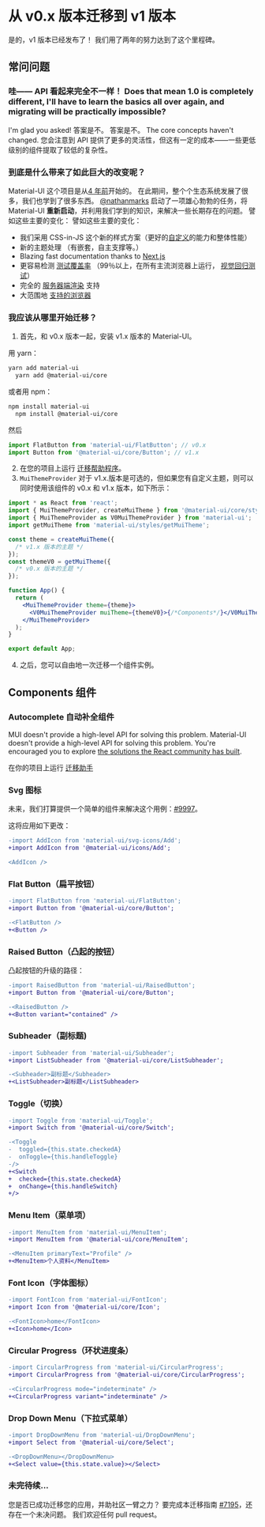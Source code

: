 # 从 v0.x 版本迁移到 v1 版本

<p class="description">是的，v1 版本已经发布了！ 我们用了两年的努力达到了这个里程碑。</p>

## 常问问题

### 哇—— API 看起来完全不一样！ Does that mean 1.0 is completely different, I'll have to learn the basics all over again, and migrating will be practically impossible?

I'm glad you asked! 答案是不。 答案是不。 The core concepts haven't changed. 您会注意到 API 提供了更多的灵活性，但这有一定的成本——一些更低级别的组件提取了较低的复杂性。

### 到底是什么带来了如此巨大的改变呢？

Material-UI 这个项目是从[4 年前](https://github.com/mui/material-ui/commit/28b768913b75752ecf9b6bb32766e27c241dbc46)开始的。 在此期间，整个个生态系统发展了很多，我们也学到了很多东西。 [@nathanmarks](https://github.com/nathanmarks/) 启动了一项雄心勃勃的任务，将 Material-UI **重新启动**，并利用我们学到的知识，来解决一些长期存在的问题。 譬如这些主要的变化： 譬如这些主要的变化：

- 我们采用 CSS-in-JS 这个新的样式方案（更好的[自定义](/customization/how-to-customize/)的能力和整体性能）
- 新的主题处理 （有嵌套，自主支撑等。）
- Blazing fast documentation thanks to [Next.js](https://github.com/vercel/next.js)
- 更容易检测 [测试覆盖率](/guides/testing/) （99％以上，在所有主流浏览器上运行， [视觉回归测试](https://www.argos-ci.com/mui/material-ui)）
- 完全的 [服务器端渲染](/guides/server-rendering/) 支持
- 大范围地 [支持的浏览器](/getting-started/supported-platforms/)

### 我应该从哪里开始迁移？

1. 首先，和 v0.x 版本一起，安装 v1.x 版本的 Material-UI。

用 yarn：

```sh
yarn add material-ui
  yarn add @material-ui/core
```

或者用 npm：

```sh
npm install material-ui
  npm install @material-ui/core
```

然后

```js
import FlatButton from 'material-ui/FlatButton'; // v0.x
import Button from '@material-ui/core/Button'; // v1.x
```

2. 在您的项目上运行 [迁移帮助程序](https://github.com/mui/material-ui/tree/master/packages/mui-codemod)。
3. `MuiThemeProvider` 对于 v1.x.版本是可选的，但如果您有自定义主题，则可以同时使用该组件的 v0.x 和 v1.x 版本，如下所示：

```jsx
import * as React from 'react';
import { MuiThemeProvider, createMuiTheme } from '@material-ui/core/styles'; // v1.x
import { MuiThemeProvider as V0MuiThemeProvider } from 'material-ui';
import getMuiTheme from 'material-ui/styles/getMuiTheme';

const theme = createMuiTheme({
  /* v1.x 版本的主题 */
});
const themeV0 = getMuiTheme({
  /* v0.x 版本的主题 */
});

function App() {
  return (
    <MuiThemeProvider theme={theme}>
      <V0MuiThemeProvider muiTheme={themeV0}>{/*Components*/}</V0MuiThemeProvider>
    </MuiThemeProvider>
  );
}

export default App;
```

4. 之后，您可以自由地一次迁移一个组件实例。

## Components 组件

### Autocomplete 自动补全组件

MUI doesn't provide a high-level API for solving this problem. Material-UI doesn't provide a high-level API for solving this problem. You're encouraged you to explore [the solutions the React community has built](/components/autocomplete/).

在你的项目上运行 [迁移助手](https://github.com/mui/material-ui/tree/master/packages/material-ui-codemod)

### Svg 图标

未来，我们打算提供一个简单的组件来解决这个用例：[#9997](https://github.com/mui/material-ui/issues/9997)。

这将应用如下更改：

```diff
-import AddIcon from 'material-ui/svg-icons/Add';
+import AddIcon from '@material-ui/icons/Add';

<AddIcon />
```

### Flat Button（扁平按钮）

```diff
-import FlatButton from 'material-ui/FlatButton';
+import Button from '@material-ui/core/Button';

-<FlatButton />
+<Button />
```

### Raised Button（凸起的按钮）

凸起按钮的升级的路径：

```diff
-import RaisedButton from 'material-ui/RaisedButton';
+import Button from '@material-ui/core/Button';

-<RaisedButton />
+<Button variant="contained" />
```

### Subheader（副标题)

```diff
-import Subheader from 'material-ui/Subheader';
+import ListSubheader from '@material-ui/core/ListSubheader';

-<Subheader>副标题</Subheader>
+<ListSubheader>副标题</ListSubheader>
```

### Toggle（切换）

```diff
-import Toggle from 'material-ui/Toggle';
+import Switch from '@material-ui/core/Switch';

-<Toggle
-  toggled={this.state.checkedA}
-  onToggle={this.handleToggle}
-/>
+<Switch
+  checked={this.state.checkedA}
+  onChange={this.handleSwitch}
+/>
```

### Menu Item（菜单项）

```diff
-import MenuItem from 'material-ui/MenuItem';
+import MenuItem from '@material-ui/core/MenuItem';

-<MenuItem primaryText="Profile" />
+<MenuItem>个人资料</MenuItem>
```

### Font Icon（字体图标）

```diff
-import FontIcon from 'material-ui/FontIcon';
+import Icon from '@material-ui/core/Icon';

-<FontIcon>home</FontIcon>
+<Icon>home</Icon>
```

### Circular Progress（环状进度条）

```diff
-import CircularProgress from 'material-ui/CircularProgress';
+import CircularProgress from '@material-ui/core/CircularProgress';

-<CircularProgress mode="indeterminate" />
+<CircularProgress variant="indeterminate" />
```

### Drop Down Menu（下拉式菜单）

```diff
-import DropDownMenu from 'material-ui/DropDownMenu';
+import Select from '@material-ui/core/Select';

-<DropDownMenu></DropDownMenu>
+<Select value={this.state.value}></Select>
```

### 未完待续...

您是否已成功迁移您的应用，并助社区一臂之力？ 要完成本迁移指南 [#7195](https://github.com/mui/material-ui/issues/7195)，还存在一个未决问题。 我们欢迎任何 pull request。
